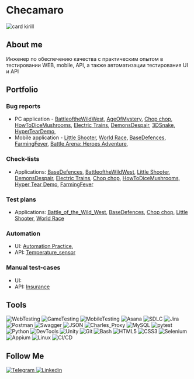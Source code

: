 # Checamaro
![card kirill](https://github.com/Checamaro/Checamaro/assets/123463231/3753b556-0426-4d8b-ad04-7e9286e1bf42)


## About me
Инженер по обеспечению качества с практическим опытом в тестировании WEB, mobile, API, а также автоматизации тестирования UI и API

## Portfolio 

### Bug reports 
- PC application - [BattleoftheWildWest](https://ru.yougile.com/board/d70jgwgebmnk), [AgeOfMystery](https://ru.yougile.com/board/qzngsiggi5x4), [Chop chop](https://ru.yougile.com/board/evov5iugmiuq), [HowToDiceMushrooms](), [Electric Trains](https://ru.yougile.com/board/div0lqpfu490), [DemonsDespair](https://ru.yougile.com/board/1qumqtofdg9s), [3DSnake](https://ru.yougile.com/board/ghzt1zugve3g), [HyperTearDemo](https://ru.yougile.com/board/evov5iugmiuq),
- Mobile application - [Little Shooter](https://ru.yougile.com/board/me5zmsfxnwnj), [World Race](https://ru.yougile.com/board/qf4d7nmyyjci), [BaseDefences](https://ru.yougile.com/board/znmg4uho8c9z), [FarmingFever](https://ru.yougile.com/board/troiotda6391), [Battle Arena: Heroes Adventure](https://ru.yougile.com/board/9tzdeqw0rdhm),

### Check-lists
- Applications: [BaseDefences](https://docs.google.com/spreadsheets/d/1qkpUA6CTMiBqGsrSKtS6EKw4TjPcVZAlH56_m1C-i4U/edit#gid=0),  [BattleoftheWildWest](https://docs.google.com/spreadsheets/d/1a6gVmc_A5PpJ6vg71rbKeeZf46j37qe9-cAjioNFkNE/edit?usp=sharing),  [Little Shooter](https://docs.google.com/spreadsheets/d/1RhosB6n2PVnkuE6yRgm5P2cIiICqlJDGaynidlPnt2E/edit#gid=0),
  [DemonsDespair](https://docs.google.com/spreadsheets/d/13FlwWInEe0wWsPu_DqQVrQdvmtEcglOq6HPCMPyCLu4/edit#gid=0),  [Electric Trains](https://docs.google.com/spreadsheets/d/1SRXxrrwE1vv2chwSk1MWKQ2yhQJaM_jzsD758jiH4w0/edit#gid=0),  [Chop chop](https://docs.google.com/spreadsheets/d/17kdEC_P9UsIEXVigrimr-BQ6DGYvOKMQXaI1HavL6xg/edit?usp=sharing),  [HowToDiceMushrooms](https://docs.google.com/spreadsheets/d/1DRGo7FEdzr_MF-lVWsZJEqA9t0zWbe8Wk8mOg1CmxDs/edit#gid=0),  [Hyper Tear Demo](https://docs.google.com/spreadsheets/d/1VDt5F4X3IVJ1WS7CLfmrotyvHygQQNuWHFhY-KaDIcY/edit#gid=0),
  [FarmingFever](https://docs.google.com/spreadsheets/d/13FlwWInEe0wWsPu_DqQVrQdvmtEcglOq6HPCMPyCLu4/edit#gid=0)

### Test plans 
- Applications: [Battle_of_the_Wild_West](https://docs.google.com/document/d/1OzxZYrdJZBfvEXfjIIjCeyrTIbtwCD6EIOBFBOB6EVw/edit?usp=sharing),  [BaseDefences](https://docs.google.com/document/d/1Yh7CS5nNQATahaQo_Cxf7O4qtLItpLevrUDnB2CMiRg/edit?usp=sharing),  [Chop chop](https://docs.google.com/document/d/1FNKvTsM8AhAhhdqVVkHA9Fa-J6t_JpkCK-TiZ-EZ2Xk/edit?usp=sharing),
  [Little Shooter](https://docs.google.com/document/d/1WoP46rH0i8Td8Cpc7La8UFmCOtnBtGXV_CmhPM-L3Wg/edit?usp=sharing),  [World Race](https://docs.google.com/document/d/1uuXU0PIL_1SLDoe1BCbxwO6wW9APeIlAkzplJNifiq4/edit?usp=sharing)

### Automation 
- UI: [Automation Practice](), 
- API: [Temperature_sensor](https://github.com/Checamaro/pythonTest.git)

### Manual test-cases 
- UI: 
- API: [Insurance](https://drive.google.com/drive/folders/1wLPmasKyCDrq4h5HUcsuPtTJXqQr8YDX?usp=sharing)

## Tools
![WebTesting](https://img.shields.io/badge/-WebTesting-556AC1?style=for-the-badge&logo=WebTesting&logoColor=556AC1)
![GameTesting](https://img.shields.io/badge/-GameTesting-FAB000?style=for-the-badge&logo=GameTesting&logoColor=FAB000)
![MobileTesting](https://img.shields.io/badge/-MobileTesting-4592C1?style=for-the-badge&logo=MobileTesting&logoColor=4592C1)
![Asana](https://img.shields.io/badge/-Asana-363639?style=for-the-badge&logo=Asana&logoColor=F06A6A)
![SDLC](https://img.shields.io/badge/-SDLC-A4BEF1?style=for-the-badge&logo=SDLC&logoColor=A4BEF1)
![Jira](https://img.shields.io/badge/-Jira-629FF6?style=for-the-badge&logo=Jira&logoColor=166BE0)
![Postman](https://img.shields.io/badge/-Postman-D7D0AD?style=for-the-badge&logo=Postman&logoColor=FB7C29)
![Swagger](https://img.shields.io/badge/-Swagger-173648?style=for-the-badge&logo=Swagger&logoColor=8BB600)
![JSON](https://img.shields.io/badge/-JSON-B2B2B2?style=for-the-badge&logo=JSON&logoColor=393939)
![Charles_Proxy](https://img.shields.io/badge/-Charles_Proxy-2B6D05?style=for-the-badge&logo=Charles_Proxy&logoColor=2B6D05)
![MySQL](https://img.shields.io/badge/-MySQL-5181A2?style=for-the-badge&logo=MySQL&logoColor=00337E)
![pytest](https://img.shields.io/badge/-pytest-659AD2?style=for-the-badge&logo=pytestb&logoColor=004482)
![Python](https://img.shields.io/badge/-Python-254A6B?style=for-the-badge&logo=Python&logoColor=FFE56A)
![DevTools](https://img.shields.io/badge/-DevTools-266EE4?style=for-the-badge&logo=DevTools&logoColor=266EE4)
![Unity](https://img.shields.io/badge/-Unity-757879?style=for-the-badge&logo=Unity&logoColor=000000)
![Git](https://img.shields.io/badge/-Git-181617?style=for-the-badge&logo=Git&logoColor=F0F0F0)
![Bash](https://img.shields.io/badge/-Bash-254ADC?style=for-the-badge&logo=Bash&logoColor=D6A639)
![HTML5](https://img.shields.io/badge/-HTML5-3A3B3D?style=for-the-badge&logo=HTML5&logoColor=64C18)
![CSS3](https://img.shields.io/badge/-CSS3-254ADC?style=for-the-badge&logo=CSS3&logoColor=2094EF)
![Selenium](https://img.shields.io/badge/-Selenium-254ADC?style=for-the-badge&logo=Selenium&logoColor=2094EF)
![Appium](https://img.shields.io/badge/-Appium-254ADC?style=for-the-badge&logo=Appium&logoColor=D6A639)
![Linux](https://img.shields.io/badge/-Linux-254ADC?style=for-the-badge&logo=Linux&logoColor=D6A639)
![CI/CD](https://img.shields.io/badge/-CI/CD-254ADC?style=for-the-badge&logo=CI/CD&logoColor=D6A639)





## Follow Me
[ ![Telegram](https://img.shields.io/badge/-Telegram-30A5D8?style=for-the-badge&logo=Telegram&logoColor=F6F9FA) ](@checamaro)
[ ![Linkedin](https://img.shields.io/badge/-Linkedin-0A66C2?style=for-the-badge&logo=Linkedin&logoColor=FFFFFF) ](https://www.linkedin.com/in/kirill-sharevich-qa/)
